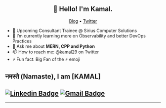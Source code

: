 <h2 align="center">👋 Hello! I'm Kamal.</h2>
<p align="center">
  <a href="https://blog.athulcyriac.in">Blog</a> •
  <a href="https://twitter.com/athulcajay">Twitter</a>
</p>


- 🔭 Upcoming Consultant Trainee @ Sirius Computer Solutions
- 🌱 I’m currently learning more on Observability and better DevOps Practices
- 💬 Ask me about **MERN, CPP and Python**
- 📫 How to reach me: [@kamal29](https://twitter.com/athulcajay) on Twitter
- ⚡ Fun fact: Big Fan of the :zap: emoji


## नमस्ते (Namaste), I am [KAMAL]

[![Linkedin Badge](https://img.shields.io/badge/-kamal-blue?style=flat-square&logo=Linkedin&logoColor=white&link=https://www.linkedin.com/in/kamal-a-55b361149/)](https://www.linkedin.com/in/kamal-a-55b361149/)
[![Gmail Badge](https://img.shields.io/badge/-kamal.anbazhagan29-c14438?style=flat-square&logo=Gmail&logoColor=white&link=mailto:kamal.anbazhagan29@gmail.com)](mailto:kamal.anbazhagan29@gmail.com)
-------
<!--END_SECTION:waka-->
-------
